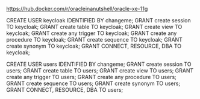 https://hub.docker.com/r/oracleinanutshell/oracle-xe-11g


CREATE USER keycloak IDENTIFIED BY changeme;
GRANT create session TO keycloak;
GRANT create table TO keycloak;
GRANT create view TO keycloak;
GRANT create any trigger TO keycloak;
GRANT create any procedure TO keycloak;
GRANT create sequence TO keycloak;
GRANT create synonym TO keycloak;
GRANT CONNECT, RESOURCE, DBA TO keycloak;


CREATE USER users IDENTIFIED BY changeme;
GRANT create session TO users;
GRANT create table TO users;
GRANT create view TO users;
GRANT create any trigger TO users;
GRANT create any procedure TO users;
GRANT create sequence TO users;
GRANT create synonym TO users;
GRANT CONNECT, RESOURCE, DBA TO users;